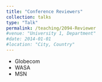 ```yaml
---
title: "Conference Reviewers"
collection: talks
type: "Talk"
permalink: /teaching/2094-Reviewer
#venue: "University 1, Department"
#date: 2014-01-01
#location: "City, Country"
---
```


- Globecom
- WASA
- MSN
